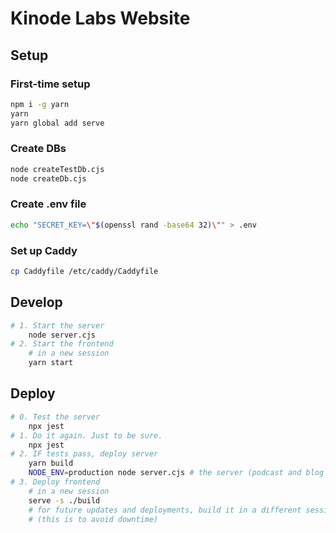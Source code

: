 # Kinode Labs Website

## Setup

### First-time setup
```bash
npm i -g yarn 
yarn 
yarn global add serve 
```
### Create DBs
```bash
node createTestDb.cjs
node createDb.cjs
```
### Create .env file
```bash
echo "SECRET_KEY=\"$(openssl rand -base64 32)\"" > .env
```
### Set up Caddy
```bash
cp Caddyfile /etc/caddy/Caddyfile
```

## Develop
    
```bash
# 1. Start the server
    node server.cjs
# 2. Start the frontend
    # in a new session
    yarn start
```

## Deploy

```bash
# 0. Test the server
    npx jest
# 1. Do it again. Just to be sure.
    npx jest
# 2. IF tests pass, deploy server 
    yarn build
    NODE_ENV=production node server.cjs # the server (podcast and blog auth)
# 3. Deploy frontend
    # in a new session
    serve -s ./build
    # for future updates and deployments, build it in a different session and then swap the server
    # (this is to avoid downtime)
```
